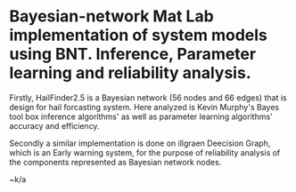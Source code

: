 # Bayesian-network Mat Lab implementation of system models using BNT. Inference, Parameter learning and reliability analysis. 
Firstly, HailFinder2.5 is a Bayesian network (56 nodes and 66 edges) that is design for hail forcasting system. Here analyzed is Kevin Murphy's Bayes tool box inference algorithms' as well as parameter learning algorithms' accuracy and efficiency.

Secondly a similar implementation is done on illgraen Deecision Graph, which is an Early warning system,
for the purpose of reliability analysis of the components represented as Bayesian network nodes.

~k/a
